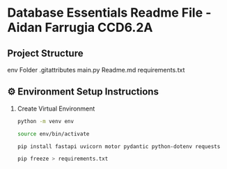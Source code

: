 # Database Essentials Readme File - Aidan Farrugia CCD6.2A

## Project Structure

env Folder
.gitattributes
main.py
Readme.md
requirements.txt

## ⚙️ Environment Setup Instructions

1. Create Virtual Environment

   ```bash
   python -m venv env

   source env/bin/activate

   pip install fastapi uvicorn motor pydantic python-dotenv requests

   pip freeze > requirements.txt
   ```
